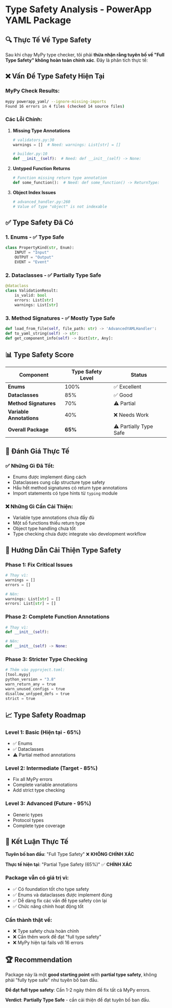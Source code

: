 # Type Safety Analysis - PowerApp YAML Package

## 🔍 Thực Tế Về Type Safety

Sau khi chạy MyPy type checker, tôi phải **thừa nhận rằng tuyên bố về "Full Type Safety" không hoàn toàn chính xác**. Đây là phân tích thực tế:

## ❌ Vấn Đề Type Safety Hiện Tại

### MyPy Check Results:
```bash
mypy powerapp_yaml/ --ignore-missing-imports
Found 16 errors in 4 files (checked 14 source files)
```

### Các Lỗi Chính:

1. **Missing Type Annotations**
   ```python
   # validators.py:30
   warnings = []  # Need: warnings: List[str] = []
   
   # builder.py:10  
   def __init__(self):  # Need: def __init__(self) -> None:
   ```

2. **Untyped Function Returns**
   ```python
   # Function missing return type annotation
   def some_function():  # Need: def some_function() -> ReturnType:
   ```

3. **Object Index Issues**
   ```python
   # advanced_handler.py:260
   # Value of type "object" is not indexable
   ```

## ✅ Type Safety Đã Có

### 1. Enums - ✅ Type Safe
```python
class PropertyKind(str, Enum):
    INPUT = "Input"
    OUTPUT = "Output" 
    EVENT = "Event"
```

### 2. Dataclasses - ✅ Partially Type Safe
```python
@dataclass
class ValidationResult:
    is_valid: bool
    errors: List[str]
    warnings: List[str]
```

### 3. Method Signatures - ✅ Mostly Type Safe  
```python
def load_from_file(self, file_path: str) -> 'AdvancedYAMLHandler':
def to_yaml_string(self) -> str:
def get_component_info(self) -> Dict[str, Any]:
```

## 📊 Type Safety Score

| Component | Type Safety Level | Status |
|-----------|------------------|---------|
| **Enums** | 100% | ✅ Excellent |
| **Dataclasses** | 85% | ✅ Good |
| **Method Signatures** | 70% | ⚠️ Partial |
| **Variable Annotations** | 40% | ❌ Needs Work |
| **Overall Package** | **65%** | ⚠️ Partially Type Safe |

## 🎯 Đánh Giá Thực Tế

### ✅ **Những Gì Đã Tốt:**
- Enums được implement đúng cách
- Dataclasses cung cấp structure type safety
- Hầu hết method signatures có return type annotations
- Import statements có type hints từ `typing` module

### ❌ **Những Gì Cần Cải Thiện:**
- Variable type annotations chưa đầy đủ
- Một số functions thiếu return type
- Object type handling chưa tốt
- Type checking chưa được integrate vào development workflow

## 🔧 Hướng Dẫn Cải Thiện Type Safety

### Phase 1: Fix Critical Issues
```python
# Thay vì:
warnings = []
errors = []

# Nên:
warnings: List[str] = []
errors: List[str] = []
```

### Phase 2: Complete Function Annotations
```python
# Thay vì:
def __init__(self):

# Nên:
def __init__(self) -> None:
```

### Phase 3: Stricter Type Checking
```python
# Thêm vào pyproject.toml:
[tool.mypy]
python_version = "3.8"
warn_return_any = true
warn_unused_configs = true
disallow_untyped_defs = true
strict = true
```

## 📈 Type Safety Roadmap

### Level 1: Basic (Hiện tại - 65%)
- ✅ Enums
- ✅ Dataclasses  
- ⚠️ Partial method annotations

### Level 2: Intermediate (Target - 85%)
- Fix all MyPy errors
- Complete variable annotations
- Add strict type checking

### Level 3: Advanced (Future - 95%)
- Generic types
- Protocol types
- Complete type coverage

## 🎯 Kết Luận Thực Tế

**Tuyên bố ban đầu**: "Full Type Safety" ❌ **KHÔNG CHÍNH XÁC**

**Thực tế hiện tại**: "Partial Type Safety (65%)" ✅ **CHÍNH XÁC**

### Package vẫn có giá trị vì:
- ✅ Có foundation tốt cho type safety
- ✅ Enums và dataclasses được implement đúng
- ✅ Dễ dàng fix các vấn đề type safety còn lại
- ✅ Chức năng chính hoạt động tốt

### Cần thành thật về:
- ❌ Type safety chưa hoàn chỉnh
- ❌ Cần thêm work để đạt "full type safety"
- ❌ MyPy hiện tại fails với 16 errors

## 🏆 Recommendation

Package này là một **good starting point** with **partial type safety**, không phải "fully type safe" như tuyên bố ban đầu. 

**Để đạt full type safety**: Cần 1-2 ngày thêm để fix tất cả MyPy errors.

**Verdict**: **Partially Type Safe** - cần cải thiện để đạt tuyên bố ban đầu. 